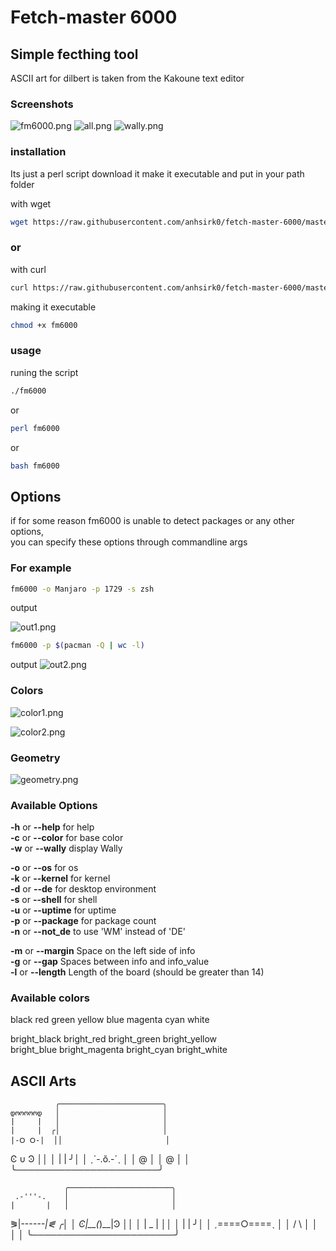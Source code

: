 # Fetch-master 6000

## Simple fecthing tool  
ASCII art for dilbert is taken from the Kakoune text editor

### Screenshots
![fm6000.png](https://github.com/anhsirk0/fetch-master-6000/blob/master/screenshots/fm6000.png)
![all.png](https://github.com/anhsirk0/fetch-master-6000/blob/master/screenshots/all.png)
![wally.png](https://github.com/anhsirk0/fetch-master-6000/blob/master/screenshots/wally.png)

### installation
Its just a perl script
download it make it executable and put in your path folder

with wget
``` bash
wget https://raw.githubusercontent.com/anhsirk0/fetch-master-6000/master/fm6000.pl -O fm6000
```
### or
with curl
``` bash
curl https://raw.githubusercontent.com/anhsirk0/fetch-master-6000/master/fm6000.pl --output fm6000
```
making it executable
```bash
chmod +x fm6000
```

### usage
runing the script
```bash
./fm6000
```
or
```bash
perl fm6000
```
or
```bash
bash fm6000
```

## Options
if for some reason fm6000 is unable to detect packages or any other options,  
you can specify these options through commandline args  
### For example

```bash
fm6000 -o Manjaro -p 1729 -s zsh
```
output

![out1.png](https://github.com/anhsirk0/fetch-master-6000/blob/master/screenshots/out1.png)

```bash
fm6000 -p $(pacman -Q | wc -l)
```
output
![out2.png](https://github.com/anhsirk0/fetch-master-6000/blob/master/screenshots/out2.png)

### Colors
![color1.png](https://github.com/anhsirk0/fetch-master-6000/blob/master/screenshots/color1.png)

![color2.png](https://github.com/anhsirk0/fetch-master-6000/blob/master/screenshots/color2.png)

### Geometry
![geometry.png](https://github.com/anhsirk0/fetch-master-6000/blob/master/screenshots/geometry.png)


### Available Options
**-h** or **--help** for help  
**-c** or **--color** for base color  
**-w** or **--wally** display Wally  

**-o** or **--os** for os  
**-k** or **--kernel** for kernel  
**-d** or **--de** for desktop environment  
**-s** or **--shell** for shell  
**-u** or **--uptime** for uptime  
**-p** or **--package** for package count  
**-n** or **--not_de** to use 'WM' instead of 'DE'  

**-m** or **--margin** Space on the left side of info   
**-g** or **--gap** Spaces between info and info_value  
**-l** or **--length** Length of the board (should be greater than 14)  

### Available colors
black  red  green  yellow  blue  magenta  cyan  white  

bright_black  bright_red      bright_green  bright_yellow  
bright_blue   bright_magenta  bright_cyan   bright_white  

## ASCII Arts

              ╭───────────────────────╮
    დოოოოოდ   │                       │
    |     |   │                       │
    |     |  ╭│                       │
    |-ᱛ ᱛ-|  ││                       │
   Ͼ   ∪   Ͽ ││                       │
    |     |  ╯│                       │
   ˏ`-.ŏ.-´ˎ  │                       │
       @      │                       │
        @     │                       │
              ╰───────────────────────╯

                ╭───────────────────────╮
     .-'''-.    │                       │
    |       |   │                       │
   ⪜|---_---|⪛ ╭│                       │
   Ͼ|__(_)__|Ͽ ││                       │
    |   _   |  ││                       │
    |       |  ╯│                       │
   ˏ====○====ˎ  │                       │
       / \      │                       │
                │                       │
                ╰───────────────────────╯
